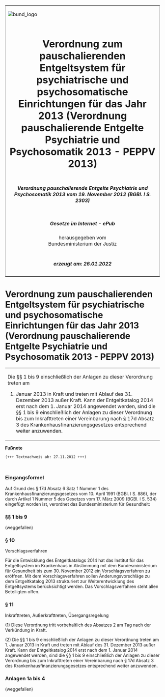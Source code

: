 <span id="DECKBLATT.html"></span>

<table border="0" frame="border" width="100%">

<tr valign="top">

<td align="left">

![bund\_logo](BfJ_2021_Web_de_de.gif)

</td>

<td align="right">

 

</td>

</tr>

<tr align="center" valign="middle">

<td colspan="2">

# Verordnung zum pauschalierenden Entgeltsystem für psychiatrische und psychosomatische Einrichtungen für das Jahr 2013 (Verordnung pauschalierende Entgelte Psychiatrie und Psychosomatik 2013 - PEPPV 2013)

</td>

</tr>

<tr align="center" valign="middle">

<td colspan="2">

##### Verordnung pauschalierende Entgelte Psychiatrie und Psychosomatik 2013 vom 19. November 2012 (BGBl. I S. 2303)

</td>

</tr>

<tr align="center" valign="middle">

<td colspan="2">

  
  

##### Gesetze im Internet - ePub  
  
herausgegeben vom  
Bundesministerium der Justiz

</td>

</tr>

<tr align="center" valign="bottom">

<td colspan="2">

  
  

##### erzeugt am: 26.01.2022

</td>

</tr>

</table>

<span id="BJNR230300012.html"></span>

# Verordnung zum pauschalierenden Entgeltsystem für psychiatrische und psychosomatische Einrichtungen für das Jahr 2013 (Verordnung pauschalierende Entgelte Psychiatrie und Psychosomatik 2013 - PEPPV 2013)

<div>

<div class="jnhtml">

<table width="100%">

<colgroup>

<col width="10%">

</col>

<col width="90%">

</col>

</colgroup>

<tr>

<td colspan="2">

Die §§ 1 bis 9 einschließlich der Anlagen zu dieser Verordnung treten am
1. Januar 2013 in Kraft und treten mit Ablauf des 31. Dezember 2013
außer Kraft. Kann der Entgeltkatalog 2014 erst nach dem 1. Januar 2014
angewendet werden, sind die §§ 1 bis 9 einschließlich der Anlagen zu
dieser Verordnung bis zum Inkrafttreten einer Vereinbarung nach § 17d
Absatz 3 des Krankenhausfinanzierungsgesetzes entsprechend weiter
anzuwenden.

</div>

</div>

</td>

</tr>

</table>

</div>

</div>

<div>

  
**Fußnote**

<div class="jnhtml">

<div>

<div class="jurAbsatz">

  

``` 
(+++ Textnachweis ab: 27.11.2012 +++)

 
```

</div>

</div>

</div>

</div>

<span id="BJNR230300012BJNE000100000.html"></span>

### Eingangsformel  

<div>

<div class="jnhtml">

<div>

<div class="jurAbsatz">

Auf Grund des § 17d Absatz 6 Satz 1 Nummer 1 des
Krankenhausfinanzierungsgesetzes vom 10. April 1991 (BGBl. I S. 886),
der durch Artikel 1 Nummer 5 des Gesetzes vom 17. März 2009 (BGBl. I S.
534) eingefügt worden ist, verordnet das Bundesministerium für
Gesundheit:

</div>

</div>

</div>

</div>

<span id="BJNR230300012BJNE002001311.html"></span>

### §§ 1 bis 9  
(weggefallen)

<span id="BJNR230300012BJNE001100000.html"></span>

### § 10  
Vorschlagsverfahren

<div>

<div class="jnhtml">

<div>

<div class="jurAbsatz">

Für die Entwicklung des Entgeltkatalogs 2014 hat das Institut für das
Entgeltsystem im Krankenhaus in Abstimmung mit dem Bundesministerium für
Gesundheit bis zum 30. November 2012 ein Vorschlagsverfahren zu
eröffnen. Mit dem Vorschlagsverfahren sollen Änderungsvorschläge zu dem
Entgeltkatalog 2013 strukturiert zur Weiterentwicklung des
Entgeltsystems berücksichtigt werden. Das Vorschlagsverfahren steht
allen Beteiligten offen.

</div>

</div>

</div>

</div>

<span id="BJNR230300012BJNE001200000.html"></span>

### § 11  
Inkrafttreten, Außerkrafttreten, Übergangsregelung

<div>

<div class="jnhtml">

<div>

<div class="jurAbsatz">

(1) Diese Verordnung tritt vorbehaltlich des Absatzes 2 am Tag nach der
Verkündung in Kraft.

</div>

<div class="jurAbsatz">

(2) Die §§ 1 bis 9 einschließlich der Anlagen zu dieser Verordnung
treten am 1. Januar 2013 in Kraft und treten mit Ablauf des 31. Dezember
2013 außer Kraft. Kann der Entgeltkatalog 2014 erst nach dem 1. Januar
2014 angewendet werden, sind die §§ 1 bis 9 einschließlich der Anlagen
zu dieser Verordnung bis zum Inkrafttreten einer Vereinbarung nach § 17d
Absatz 3 des Krankenhausfinanzierungsgesetzes entsprechend weiter
anzuwenden.

</div>

</div>

</div>

</div>

<span id="BJNR230300012BJNE002101311.html"></span>

### Anlagen 1a bis 4  
(weggefallen)

